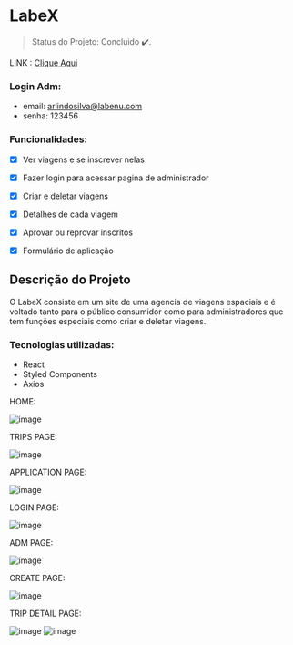# LabeX

> Status do Projeto: Concluido :heavy_check_mark:.

LINK : [Clique Aqui](https://perroni-labex.surge.sh)

### Login Adm:
- email: arlindosilva@labenu.com
- senha: 123456

### Funcionalidades:

- [x] Ver viagens e se inscrever nelas
- [x] Fazer login para acessar pagina de administrador
- [x] Criar e deletar viagens
- [x] Detalhes de cada viagem
- [x] Aprovar ou reprovar inscritos
- [x] Formulário de aplicação


## Descrição do Projeto
<p>O LabeX consiste em um site de uma agencia de viagens espaciais e é voltado tanto para o público consumidor como para administradores que tem funções especiais como criar e deletar viagens. </p>

### Tecnologias utilizadas:

- React
- Styled Components
- Axios

HOME:

![image](https://user-images.githubusercontent.com/104537653/179372351-1b3c4a72-2706-4f1d-a372-872a72a3aa95.png)

TRIPS PAGE:

![image](https://user-images.githubusercontent.com/104537653/179372360-28372848-5eed-4f38-b3f2-72b63e1c6639.png)

APPLICATION PAGE:

![image](https://user-images.githubusercontent.com/104537653/179372367-05b4e1c0-b484-461a-9ffd-94a9f3ccc8ee.png)

LOGIN PAGE:

![image](https://user-images.githubusercontent.com/104537653/179372404-679630fb-87e1-49bd-94f9-d7df66d6d055.png)

ADM PAGE:

![image](https://user-images.githubusercontent.com/104537653/179372448-eedc0fa8-917e-40e2-9025-45929483eb1d.png)

CREATE PAGE:

![image](https://user-images.githubusercontent.com/104537653/179372491-139aa148-0476-4c8c-92f8-449f972b6d92.png)


TRIP DETAIL PAGE:

![image](https://user-images.githubusercontent.com/104537653/179372462-5622366b-cdf7-4d04-bdb3-33c3e271c529.png)
![image](https://user-images.githubusercontent.com/104537653/179372477-45d677a5-fa36-42ab-aa17-b603ef1600bd.png)





